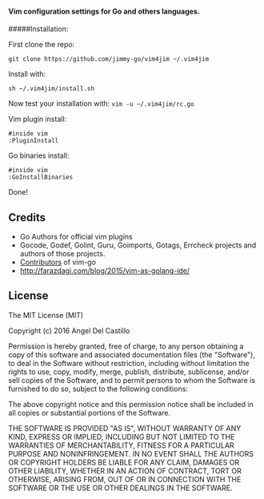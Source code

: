 #### Vim configuration settings for Go and others languages.

#####Installation:

First clone the repo:
```
git clone https://github.com/jimmy-go/vim4jim ~/.vim4jim
```

Install with:
```
sh ~/.vim4jim/install.sh
```

Now test your installation with: ```vim -u ~/.vim4jim/rc.go```

Vim plugin install:
```
#inside vim
:PluginInstall
```

Go binaries install:
```
#inside vim
:GoInstallBinaries
```

Done!

## Credits

* Go Authors for official vim plugins
* Gocode, Godef, Golint, Guru, Goimports, Gotags, Errcheck projects and
  authors of those projects.
* [Contributors](https://github.com/fatih/vim-go/graphs/contributors) of vim-go
* http://farazdagi.com/blog/2015/vim-as-golang-ide/

## License

The MIT License (MIT)

Copyright (c) 2016 Angel Del Castillo

Permission is hereby granted, free of charge, to any person obtaining a copy
of this software and associated documentation files (the "Software"), to deal
in the Software without restriction, including without limitation the rights
to use, copy, modify, merge, publish, distribute, sublicense, and/or sell
copies of the Software, and to permit persons to whom the Software is
furnished to do so, subject to the following conditions:

The above copyright notice and this permission notice shall be included in all
copies or substantial portions of the Software.

THE SOFTWARE IS PROVIDED "AS IS", WITHOUT WARRANTY OF ANY KIND, EXPRESS OR
IMPLIED, INCLUDING BUT NOT LIMITED TO THE WARRANTIES OF MERCHANTABILITY,
FITNESS FOR A PARTICULAR PURPOSE AND NONINFRINGEMENT. IN NO EVENT SHALL THE
AUTHORS OR COPYRIGHT HOLDERS BE LIABLE FOR ANY CLAIM, DAMAGES OR OTHER
LIABILITY, WHETHER IN AN ACTION OF CONTRACT, TORT OR OTHERWISE, ARISING FROM,
OUT OF OR IN CONNECTION WITH THE SOFTWARE OR THE USE OR OTHER DEALINGS IN THE
SOFTWARE.
